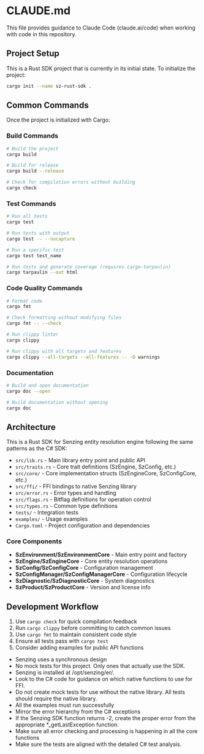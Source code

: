 # CLAUDE.md

This file provides guidance to Claude Code (claude.ai/code) when working with code in this repository.

## Project Setup

This is a Rust SDK project that is currently in its initial state. To initialize the project:

```bash
cargo init --name sz-rust-sdk .
```

## Common Commands

Once the project is initialized with Cargo:

### Build Commands
```bash
# Build the project
cargo build

# Build for release
cargo build --release

# Check for compilation errors without building
cargo check
```

### Test Commands
```bash
# Run all tests
cargo test

# Run tests with output
cargo test -- --nocapture

# Run a specific test
cargo test test_name

# Run tests and generate coverage (requires cargo-tarpaulin)
cargo tarpaulin --out html
```

### Code Quality Commands
```bash
# Format code
cargo fmt

# Check formatting without modifying files
cargo fmt -- --check

# Run clippy linter
cargo clippy

# Run clippy with all targets and features
cargo clippy --all-targets --all-features -- -D warnings
```

### Documentation
```bash
# Build and open documentation
cargo doc --open

# Build documentation without opening
cargo doc
```

## Architecture

This is a Rust SDK for Senzing entity resolution engine following the same patterns as the C# SDK:

- `src/lib.rs` - Main library entry point and public API
- `src/traits.rs` - Core trait definitions (SzEngine, SzConfig, etc.)
- `src/core/` - Core implementation structs (SzEngineCore, SzConfigCore, etc.)
- `src/ffi/` - FFI bindings to native Senzing library
- `src/error.rs` - Error types and handling
- `src/flags.rs` - Bitflag definitions for operation control
- `src/types.rs` - Common type definitions
- `tests/` - Integration tests
- `examples/` - Usage examples
- `Cargo.toml` - Project configuration and dependencies

### Core Components

- **SzEnvironment/SzEnvironmentCore** - Main entry point and factory
- **SzEngine/SzEngineCore** - Core entity resolution operations
- **SzConfig/SzConfigCore** - Configuration management
- **SzConfigManager/SzConfigManagerCore** - Configuration lifecycle
- **SzDiagnostic/SzDiagnosticCore** - System diagnostics
- **SzProduct/SzProductCore** - Version and license info

## Development Workflow

1. Use `cargo check` for quick compilation feedback
2. Run `cargo clippy` before committing to catch common issues
3. Use `cargo fmt` to maintain consistent code style
4. Ensure all tests pass with `cargo test`
5. Consider adding examples for public API functions
- Senzing uses a synchronous design
- No mock tests for this project.  Only ones that actually use the SDK.
- Senzing is installed at /opt/senzing/er/.
- Look to the C# code for guidance on which native functions to use for FFI.
- Do not create mock tests for use without the native library.  All tests should require the native library.
- All the examples must run successfully
- Mirror the error hierarchy from the C# exceptions
- If the Senzing SDK function returns -2, create the proper error from the appropriate *_getLastException function.
- Make sure all error checking and processing is happening in all the core functions
- Make sure the tests are aligned with the detailed C# test analysis.